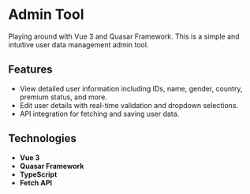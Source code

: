 # Admin Tool

Playing around with Vue 3 and Quasar Framework. This is a simple and intuitive user data management admin tool.

## Features

- View detailed user information including IDs, name, gender, country, premium status, and more.
- Edit user details with real-time validation and dropdown selections.
- API integration for fetching and saving user data.

## Technologies

- **Vue 3**
- **Quasar Framework**
- **TypeScript**
- **Fetch API**
